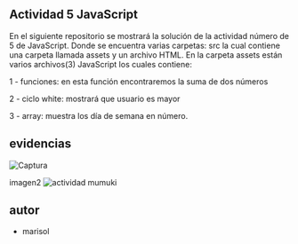 
## Actividad 5 JavaScript

En el siguiente repositorio se mostrará la solución de la actividad número de 5 de JavaScript.
Donde se encuentra varias carpetas: 
src la cual contiene una carpeta llamada assets y un archivo HTML.
En la carpeta assets están varios archivos(3) JavaScript los cuales contiene:

1 - funciones: en esta función encontraremos la suma de dos números

2 - ciclo white: mostrará que usuario es mayor

3 - array: muestra los día de semana en número.




## evidencias

![Captura](https://user-images.githubusercontent.com/105325934/181121040-9b2ed9f7-b551-42e3-a870-390dd514bedd.PNG)

imagen2
![actividad mumuki](https://user-images.githubusercontent.com/105325934/181121178-88992721-e19a-41b5-a2b5-fc9b1e208851.png)

## autor

- marisol
